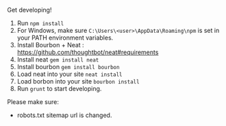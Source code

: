 Get developing!

1) Run `npm install`
2) For Windows, make sure `C:\Users\<user>\AppData\Roaming\npm` is set in your PATH environment variables.
3) Install Bourbon + Neat : https://github.com/thoughtbot/neat#requirements
4) Install neat `gem install neat`
5) Install bourbon `gem install bourbon`
6) Load neat into your site `neat install`
7) Load borbon into your site `bourbon install`
8) Run `grunt` to start developing.

Please make sure:
- robots.txt sitemap url is changed.
